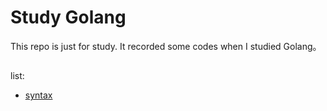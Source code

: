 # Study Golang

This repo is just for study. It recorded some codes when I studied Golang。 

## 

list:
- [syntax](/syntax)



